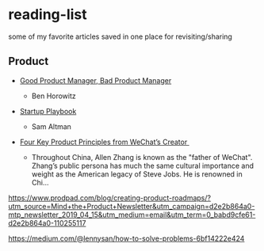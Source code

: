 # reading-list
some of my favorite articles saved in one place for revisiting/sharing

## Product
* [Good Product Manager, Bad Product Manager](https://s3-eu-west-1.amazonaws.com/uploads-eu.hipchat.com/47780/705565/8wXMsUrlRDHukuc/Good%20Product%20Manager%2C%20Bad%20Product%20Manager%20-%20Ben%20Horowitz.pdf)
  - Ben Horowitz
* [Startup Playbook](https://playbook.samaltman.com/)
  - Sam Altman

* [Four Key Product Principles from WeChat’s Creator ](https://a16z.com/2019/02/05/allen-zhang-wechat-product-principles/)
  - Throughout China, Allen Zhang is known as the "father of WeChat". Zhang’s public persona has much the same cultural importance and weight as the American legacy of Steve Jobs. He is renowned in Chi…

https://www.prodpad.com/blog/creating-product-roadmaps/?utm_source=Mind+the+Product+Newsletter&utm_campaign=d2e2b864a0-mtp_newsletter_2019_04_15&utm_medium=email&utm_term=0_babd9cfe61-d2e2b864a0-110255117

https://medium.com/@lennysan/how-to-solve-problems-6bf14222e424

